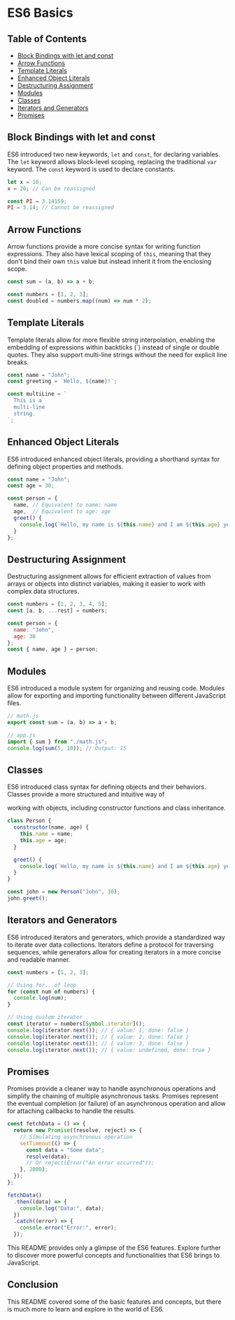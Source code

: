 # ES6 Basics

## Table of Contents
- [Block Bindings with let and const](#block-bindings-with-let-and-const)
- [Arrow Functions](#arrow-functions)
- [Template Literals](#template-literals)
- [Enhanced Object Literals](#enhanced-object-literals)
- [Destructuring Assignment](#destructuring-assignment)
- [Modules](#modules)
- [Classes](#classes)
- [Iterators and Generators](#iterators-and-generators)
- [Promises](#promises)

## Block Bindings with let and const

ES6 introduced two new keywords, `let` and `const`, for declaring variables. The `let` keyword allows block-level scoping, replacing the traditional `var` keyword. The `const` keyword is used to declare constants.

```javascript
let x = 10;
x = 20; // Can be reassigned

const PI = 3.14159;
PI = 3.14; // Cannot be reassigned
```

## Arrow Functions

Arrow functions provide a more concise syntax for writing function expressions. They also have lexical scoping of `this`, meaning that they don't bind their own `this` value but instead inherit it from the enclosing scope.

```javascript
const sum = (a, b) => a + b;

const numbers = [1, 2, 3];
const doubled = numbers.map((num) => num * 2);
```

## Template Literals

Template literals allow for more flexible string interpolation, enabling the embedding of expressions within backticks (`) instead of single or double quotes. They also support multi-line strings without the need for explicit line breaks.

```javascript
const name = "John";
const greeting = `Hello, ${name}!`;

const multiLine = `
  This is a
  multi-line
  string.
`;
```

## Enhanced Object Literals

ES6 introduced enhanced object literals, providing a shorthand syntax for defining object properties and methods.

```javascript
const name = "John";
const age = 30;

const person = {
  name, // Equivalent to name: name
  age,  // Equivalent to age: age
  greet() {
    console.log(`Hello, my name is ${this.name} and I am ${this.age} years old.`);
  }
};
```

## Destructuring Assignment

Destructuring assignment allows for efficient extraction of values from arrays or objects into distinct variables, making it easier to work with complex data structures.

```javascript
const numbers = [1, 2, 3, 4, 5];
const [a, b, ...rest] = numbers;

const person = {
  name: "John",
  age: 30
};
const { name, age } = person;
```

## Modules

ES6 introduced a module system for organizing and reusing code. Modules allow for exporting and importing functionality between different JavaScript files.

```javascript
// math.js
export const sum = (a, b) => a + b;

// app.js
import { sum } from "./math.js";
console.log(sum(5, 10)); // Output: 15
```

## Classes

ES6 introduced class syntax for defining objects and their behaviors. Classes provide a more structured and intuitive way of

 working with objects, including constructor functions and class inheritance.

```javascript
class Person {
  constructor(name, age) {
    this.name = name;
    this.age = age;
  }

  greet() {
    console.log(`Hello, my name is ${this.name} and I am ${this.age} years old.`);
  }
}

const john = new Person("John", 30);
john.greet();
```

## Iterators and Generators

ES6 introduced iterators and generators, which provide a standardized way to iterate over data collections. Iterators define a protocol for traversing sequences, while generators allow for creating iterators in a more concise and readable manner.

```javascript
const numbers = [1, 2, 3];

// Using for...of loop
for (const num of numbers) {
  console.log(num);
}

// Using custom iterator
const iterator = numbers[Symbol.iterator]();
console.log(iterator.next()); // { value: 1, done: false }
console.log(iterator.next()); // { value: 2, done: false }
console.log(iterator.next()); // { value: 3, done: false }
console.log(iterator.next()); // { value: undefined, done: true }
```

## Promises

Promises provide a cleaner way to handle asynchronous operations and simplify the chaining of multiple asynchronous tasks. Promises represent the eventual completion (or failure) of an asynchronous operation and allow for attaching callbacks to handle the results.

```javascript
const fetchData = () => {
  return new Promise((resolve, reject) => {
    // Simulating asynchronous operation
    setTimeout(() => {
      const data = "Some data";
      resolve(data);
      // Or reject(Error("An error occurred"));
    }, 2000);
  });
};

fetchData()
  .then((data) => {
    console.log("Data:", data);
  })
  .catch((error) => {
    console.error("Error:", error);
  });
```

This README provides only a glimpse of the ES6 features. Explore further to discover more powerful concepts and functionalities that ES6 brings to JavaScript.

## Conclusion

This README covered some of the basic features and concepts, but there is much more to learn and explore in the world of ES6.
